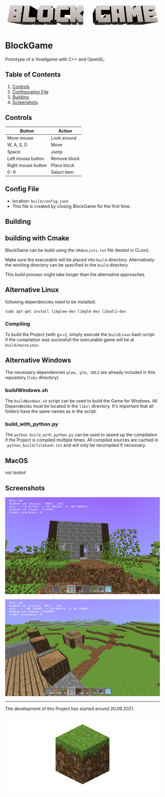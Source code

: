 <p align="center">
  <img src="https://github.com/LolBaum/BlockGame/blob/2d32680f58500a500f32f70ae24b23bb65a4ab83/GitHub/BlockGame_Logo.png"/>
</p>

# BlockGame
Prototype of a Voxelgame with C++ and OpenGL.

Table of Contents
-----------------

1. [Controls](#controls) <!--- 2. [Paths](#paths) -->
3. [Configuration File](#config-file)
4. [Building](#building)
5. [Screenshots](#screenshots)

Controls
--------
| Button                        | Action       |
|-------------------------------|--------------|
| Move mouse                    | Look around  |
| W, A, S, D                    | Move         |
| Space                         | Jump         |
| Left mouse button             | Remove block |
| Right mouse button            | Place block  |
| 0-9                           | Select item  |

<!---
Paths
-----
-->

Config File
-----------
- location: `build/config.json`
- This file is created by closing BlockGame for the first time.


Building
--------

## building with Cmake
BlockGame can be build using the `CMakeLists.txt` file (tested in CLion).

Make sure the executable will be placed into `build` directory. 
Alternatively the working directory can be specified to the `build` directory.

This build process might take longer than the alternative approaches.

## Alternative Linux
following dependencies need to be installed: 
```
sudo apt-get install libglew-dev libglm-dev libsdl2-dev
``` 

### Compiling
To build the Project (with g++), simply execute the `buildLinux` bash script.<br>
If the compilation was sucessfull the executable game will be at `build/mainLinux`.<br>

## Alternative Windows
The necessary dependencies `glew, glm, SDL2` are already included in this repository (`libs` directory).


### buildWindows.sh
The `buildWindows.sh` script can be used to build the Game for Windows. All Dependecies must be located in the `libs\` directory.
It's important that all folders have the same names as in the script.
<br>

### build_with_python.py
The `python build_with_python.py` can be used to speed up the compilation if the Project is compiled multiple times.
All compiled sources are cached in `.python_build/filehash.txt` and will only be recompiled if necessary.

## MacOS 
_not tested_

Screenshots
-----------

<p align="center">
  <img src="https://github.com/LolBaum/BlockGame/blob/759c4edf9a6b1e978c0427af788dfb3654848490/GitHub/coolScreenshots/screenshot_178.png"/>
</p>

<p align="center">
  <img src="https://github.com/LolBaum/BlockGame/blob/759c4edf9a6b1e978c0427af788dfb3654848490/GitHub/coolScreenshots/screenshot_199_test.png"/>
</p>

___
The development of this Project has started around 20.09.2021.

<p align="center">
  <img src="https://github.com/LolBaum/BlockGame/blob/bdb9729edd7e09680489464cc1e8383afcf3309e/GitHub/gitBlockGameSocial.png"/>
</p>
